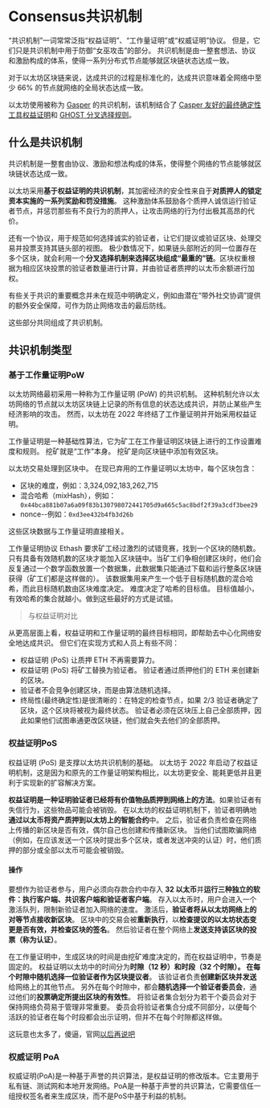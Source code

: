 # Consensus共识机制

“共识机制”一词常常泛指“权益证明”、“工作量证明”或“权威证明”协议。 但是，它们只是共识机制中用于防御“女巫攻击”的部分。 共识机制是由一整套想法、协议和激励构成的体系，使得一系列分布式节点能够就区块链状态达成一致。

对于以太坊区块链来说，达成共识的过程是标准化的，达成共识意味着全网络中至少 66% 的节点就网络的全局状态达成一致。

以太坊使用被称为 [Gasper](https://ethereum.org/zh/developers/docs/consensus-mechanisms/pos/gasper/) 的共识机制，该机制结合了 [Casper 友好的最终确定性工具权益证明](https://arxiv.org/abs/1710.09437)和 [GHOST 分叉选择规则](https://arxiv.org/abs/2003.03052)。



## 什么是共识机制

共识机制是一整套由协议、激励和想法构成的体系，使得整个网络的节点能够就区块链状态达成一致。

以太坊采用**基于权益证明的共识机制**，其加密经济的安全性来自于**对质押人的锁定资本实施的一系列奖励和罚没措施**。 这种激励体系鼓励各个质押人诚信运行验证者节点，并惩罚那些有不良行为的质押人，让攻击网络的行为付出极其高昂的代价。

还有一个协议，用于规范如何选择诚实的验证者，让它们提议或验证区块、处理交易并投票支持其链头部的视图。 极少数情况下，如果链头部附近的同一位置存在多个区块，就会利用一个**分叉选择机制来选择区块组成“最重的”链**。区块权重根据为相应区块投票的验证者数量进行计算，并由验证者质押的以太币余额进行加权。

有些关于共识的重要概念并未在规范中明确定义，例如由潜在“带外社交协调”提供的额外安全保障，可作为防止网络攻击的最后防线。

这些部分共同组成了共识机制。



## 共识机制类型

### 基于工作量证明PoW

以太坊网络最初采用一种称为工作量证明 (PoW) 的共识机制。 这种机制允许以太坊网络的节点就以太坊区块链上记录的所有信息的状态达成共识，并防止某些产生经济影响的攻击。 然而，以太坊在 2022 年终结了工作量证明并开始采用权益证明。

工作量证明是一种基础性算法，它为矿工在工作量证明区块链上进行的工作设置难度和规则。 挖矿就是“工作”本身。 挖矿是向区块链中添加有效区块。 

以太坊交易处理到区块中。 在现已弃用的工作量证明以太坊中，每个区块包含：

- 区块的难度，例如：3,324,092,183,262,715
- 混合哈希（mixHash），例如：`0x44bca881b07a6a09f83b130798072441705d9a665c5ac8bdf2f39a3cdf3bee29`
- nonce--例如：`0xd3ee432b4fb3d26b`

这些区块数据与工作量证明直接相关。

工作量证明协议 Ethash 要求矿工经过激烈的试错竞赛，找到一个区块的随机数。 只有具备有效随机数的区块才能加入区块链中。当矿工们争相创建区块时，他们会反复通过一个数学函数放置一个数据集，此数据集只能通过下载和运行整条区块链获得（矿工们都是这样做的）。 该数据集用来产生一个低于目标随机数的混合哈希，而此目标随机数由区块难度决定。 难度决定了哈希的目标值。 目标值越小，有效哈希的集合就越小。做到这些最好的方式是试错。

> 与权益证明对比

从更高层面上看，权益证明和工作量证明的最终目标相同，即帮助去中心化网络安全地达成共识。 但它们在实现方式和人员上有些不同：

- 权益证明 (PoS) 让质押 ETH 不再需要算力。
- 权益证明 (PoS) 将矿工替换为验证者。 验证者通过质押他们的 ETH 来创建新的区块。
- 验证者不会竞争创建区块，而是由算法随机选择。
- 终局性(最终确定性)是很清晰的：在特定的检查节点，如果 2/3 验证者确定了区块，这个区块将被视为最终状态。 验证者必须在区块压上自己全部质押，因此如果他们试图串通更改区块链，他们就会失去他们的全部质押。



### 权益证明PoS

权益证明 (PoS) 是支撑以太坊共识机制的基础。 以太坊于 2022 年启动了权益证明机制，这是因为和原先的工作量证明架构相比，以太坊更安全、能耗更低并且更利于实现新的扩容解决方案。

**权益证明是一种证明验证者已经将有价值物品质押到网络上的方法**。如果验证者有失信行为，这些物品可能会被销毁。 在以太坊的权益证明机制下，验证者明确地**通过以太币将资产质押到以太坊上的智能合约**中。 之后，验证者负责检查在网络上传播的新区块是否有效，偶尔自己也创建和传播新区块。 当他们试图欺骗网络（例如，在应该发送一个区块时提出多个区块，或者发送冲突的认证）时，他们质押的部分或全部以太币可能会被销毁。

#### 操作

要想作为验证者参与，用户必须向存款合约中存入 **32 以太币**并**运行三种独立的软件：执行客户端、共识客户端和验证者客户端**。 存入以太币时，用户会进入一个激活队列，限制新验证者加入网络的速度。 激活后，**验证者将从以太坊网络上的对等节点接收新区块**。 区块中的交易会被**重新执行**，以**检查提议的以太坊状态变更是否有效，并检查区块的签名**。 然后验证者在整个网络上**发送支持该区块的投票（称为认证）**。

在工作量证明中，生成区块的时间是由挖矿难度决定的，而在权益证明中，节奏是固定的。 权益证明以太坊中的时间分为**时隙（12 秒）**和时段（32 个时隙）。 在每个时隙中**随机选择一位验证者作为区块提议者**。 该验证者负责**创建新区块并发送**给网络上的其他节点。 另外在每个时隙中，都会**随机选择一个验证者委员会**，通过他们的**投票确定所提出区块的有效性**。 将验证者集合划分为若干个委员会对于保持网络负荷易于管理非常重要。 委员会将验证者集合分成不同部分，以便每个活跃的验证者在每个时段都会出示证明，但并不在每个时隙都这样做。

这玩意也太多了，傻逼，官网[以后再说吧](https://ethereum.org/zh/developers/docs/consensus-mechanisms/pos/)



### 权威证明 PoA

权威证明(PoA)是一种基于声誉的共识算法，是权益证明的修改版本。它主要用于私有链、测试网和本地开发网络。PoA是一种基于声誉的共识算法，它需要信任一组授权签名者来生成区块，而不是PoS中基于利益的机制。